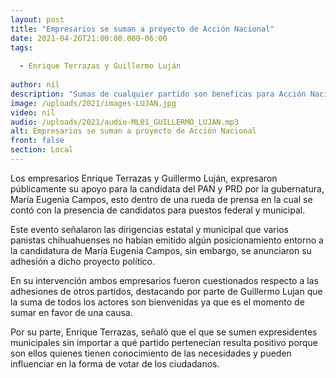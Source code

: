 ```yaml
---
layout: post
title: "Empresarios se suman a proyecto de Acción Nacional"
date: 2021-04-26T21:00:00.000-06:00
tags:
  
  - Enrique Terrazas y Guillermo Luján
  
author: nil
description: "Sumas de cualquier partido son beneficas para Acción Nacional, señalan empresarios."
image: /uploads/2021/images-LUJAN.jpg
video: nil
audio: /uploads/2021/audio-ML01_GUILLERMO_LUJAN.mp3
alt: Empresarios se suman a proyecto de Acción Nacional
front: false
section: Local
---
```


Los empresarios Enrique Terrazas y Guillermo Luján, expresaron públicamente su apoyo para la candidata del PAN y PRD por la gubernatura, María Eugenia Campos, esto dentro de una rueda de prensa en la cual se contó con la presencia de candidatos para puestos federal y municipal.

Este evento señalaron las dirigencias estatal y municipal que varios panistas chihuahuenses no habían emitido algún posicionamiento entorno a la candidatura de María Eugenia Campos, sin embargo, se anunciaron su adhesión a dicho proyecto político.

En su intervención ambos empresarios fueron cuestionados respecto a las adhesiones de otros partidos, destacando por parte de Guillermo Lujan que la suma de todos los actores son bienvenidas ya que es el momento de sumar en favor de una causa.

Por su parte, Enrique Terrazas, señaló que el que se sumen expresidentes municipales sin importar a qué partido pertenecían resulta positivo porque son ellos quienes tienen conocimiento de las necesidades y pueden influenciar en la forma de votar de los ciudadanos.
